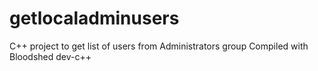 # getlocaladminusers
C++ project to get list of users from Administrators group
Compiled with Bloodshed dev-c++
